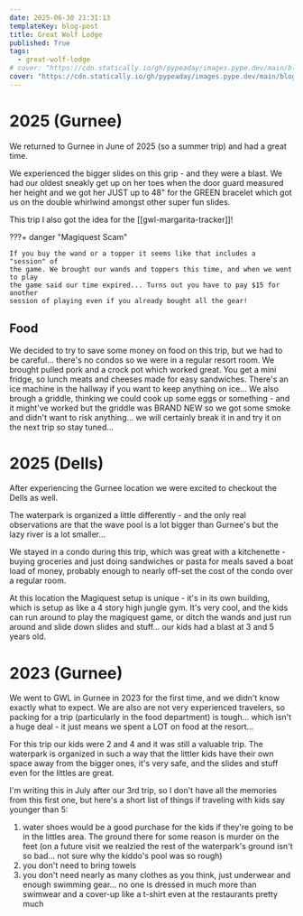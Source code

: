 ```yaml
---
date: 2025-06-30 21:31:13
templateKey: blog-post
title: Great Wolf Lodge
published: True
tags:
  - great-wolf-lodge
# cover: "https://cdn.statically.io/gh/pypeaday/images.pype.dev/main/blog-media/20250703020756_9ab9378e.png"
cover: "https://cdn.statically.io/gh/pypeaday/images.pype.dev/main/blog-media/20250703021442_bb4e0f9b.png"
---
```


# 2025 (Gurnee)

We returned to Gurnee in June of 2025 (so a summer trip) and had a great time.

We experienced the bigger slides on this grip - and they were a blast. We had
our oldest sneakly get up on her toes when the door guard measured her height
and we got her JUST up to 48" for the GREEN bracelet which got us on the double
whirlwind amongst other super fun slides.

This trip I also got the idea for the [[gwl-margarita-tracker]]!

???+ danger "Magiquest Scam"

    If you buy the wand or a topper it seems like that includes a "session" of
    the game. We brought our wands and toppers this time, and when we went to play
    the game said our time expired... Turns out you have to pay $15 for another
    session of playing even if you already bought all the gear!

## Food

We decided to try to save some money on food on this trip, but we had to be
careful... there's no condos so we were in a regular resort room. We brought
pulled pork and a crock pot which worked great. You get a mini fridge, so lunch
meats and cheeses made for easy sandwiches. There's an ice machine in the
hallway if you want to keep anything on ice... We also brough a griddle,
thinking we could cook up some eggs or something - and it might've worked but
the griddle was BRAND NEW so we got some smoke and didn't want to risk
anything... we will certainly break it in and try it on the next trip so stay
tuned...

# 2025 (Dells)

After experiencing the Gurnee location we were excited to checkout the Dells as well.

The waterpark is organized a little differently - and the only real
observations are that the wave pool is a lot bigger than Gurnee's but the lazy
river is a lot smaller...

We stayed in a condo during this trip, which was great with a kitchenette -
buying groceries and just doing sandwiches or pasta for meals saved a boat load
of money, probably enough to nearly off-set the cost of the condo over a
regular room.

At this location the Magiquest setup is unique - it's in its own building,
which is setup as like a 4 story high jungle gym. It's very cool, and the kids
can run around to play the magiquest game, or ditch the wands and just run
around and slide down slides and stuff... our kids had a blast at 3 and 5 years
old.

# 2023 (Gurnee)

We went to GWL in Gurnee in 2023 for the first time, and we didn't know exactly
what to expect. We are also are not very experienced travelers, so packing for
a trip (particularly in the food department) is tough... which isn't a huge
deal - it just means we spent a LOT on food at the resort...

For this trip our kids were 2 and 4 and it was still a valuable trip. The
waterpark is organized in such a way that the littler kids have their own space
away from the bigger ones, it's very safe, and the slides and stuff even for
the littles are great.

I'm writing this in July after our 3rd trip, so I don't have all the memories
from this first one, but here's a short list of things if traveling with kids
say younger than 5:

1. water shoes would be a good purchase for the kids if they're going to be in the littles area. The ground there for some reason is murder on the feet (on a future visit we realzied the rest of the waterpark's ground isn't so bad... not sure why the kiddo's pool was so rough)
2. you don't need to bring towels
3. you don't need nearly as many clothes as you think, just underwear and enough swimming gear... no one is dressed in much more than swimwear and a cover-up like a t-shirt even at the restaurants pretty much

